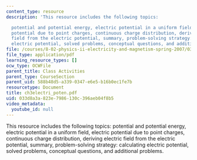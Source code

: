 ```yaml
---
content_type: resource
description: 'This resource includes the following topics:

  potential and potential energy, electric potential in a uniform field, electric
  potential due to point charges, continuous charge distribution, deriving electric
  field from the electric potential, summary, problem-solving strategy: calculating
  electric potential, solved problems, conceptual questions, and additional problems.'
file: /courses/8-02-physics-ii-electricity-and-magnetism-spring-2007/033d8a3a823e7986130c396aeb04f8b5_ch3electri_poten.pdf
file_type: application/pdf
learning_resource_types: []
ocw_type: OCWFile
parent_title: Class Activities
parent_type: CourseSection
parent_uid: 588b48d5-a339-0347-e6e5-b16b0ec1fe7b
resourcetype: Document
title: ch3electri_poten.pdf
uid: 033d8a3a-823e-7986-130c-396aeb04f8b5
video_metadata:
  youtube_id: null
---
```

This resource includes the following topics:
potential and potential energy, electric potential in a uniform field, electric potential due to point charges, continuous charge distribution, deriving electric field from the electric potential, summary, problem-solving strategy: calculating electric potential, solved problems, conceptual questions, and additional problems.

